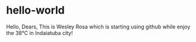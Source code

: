 # hello-world

Hello, Dears,
This is Wesley Rosa which is starting using github while enjoy the 38°C in Indaiatuba city!
